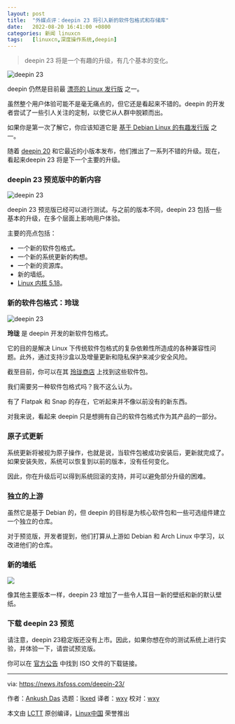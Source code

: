 ```yaml
---
layout: post
title:	"外媒点评：deepin 23 将引入新的软件包格式和存储库"
date:	2022-08-20 16:41:00 +0800 
categories:	新闻 linuxcn 
tags:	[linuxcn,深度操作系统,deepin]
---
```




> 
> deepin 23 将是一个有趣的升级，有几个基本的变化。
> 
> 
> 


![deepin 23](/Asserts/Images//attachment/album/202208/20/164104o4v0axjqwc3oce48.jpg)


deepin 仍然是目前最 [漂亮的 Linux 发行版](https://itsfoss.com/beautiful-linux-distributions/) 之一。


虽然整个用户体验可能不是毫无痛点的，但它还是看起来不错的。deepin 的开发者尝试了一些引人关注的定制，以使它从人群中脱颖而出。


如果你是第一次了解它，你应该知道它是 [基于 Debian Linux 的有趣发行版](https://itsfoss.com/debian-based-distros/) 之一。


随着 [deepin 20](https://itsfoss.com/deepin-20-review/) 和它最近的小版本发布，他们推出了一系列不错的升级。现在，看起来deepin 23 将是下一个主要的升级。


### deepin 23 预览版中的新内容


![deepin 23](/Asserts/Images//attachment/album/202208/20/164104l72bwob42677yya2.jpg)


deepin 23 预览版已经可以进行测试。与之前的版本不同，deepin 23 包括一些基本的升级，在多个层面上影响用户体验。


主要的亮点包括：


* 一个新的软件包格式。
* 一个新的系统更新的构想。
* 一个新的资源库。
* 新的墙纸。
* [Linux 内核 5.18](https://news.itsfoss.com/linux-kernel-5-18-release/)。


### 新的软件包格式：玲珑


![deepin 23](/Asserts/Images//attachment/album/202208/20/164105rgivig6m5l1uh0fz.png)


**玲珑** 是 deepin 开发的新软件包格式。


它的目的是解决 Linux 下传统软件包格式的复杂依赖性所造成的各种兼容性问题。此外，通过支持沙盒以及增量更新和隐私保护来减少安全风险。


截至目前，你可以在其 [玲珑商店](https://store.linglong.dev/) 上找到这些软件包。


我们需要另一种软件包格式吗？我不这么认为。


有了 Flatpak 和 Snap 的存在，它听起来并不像以前没有的新东西。


对我来说，看起来 deepin 只是想拥有自己的软件包格式作为其产品的一部分。


### 原子式更新


系统更新将被视为原子操作，也就是说，当软件包被成功安装后，更新就完成了。如果安装失败，系统可以恢复到以前的版本，没有任何变化。


因此，你在升级后可以得到系统回滚的支持，并可以避免部分升级的困难。


### 独立的上游


虽然它是基于 Debian 的，但 deepin 的目标是为核心软件包和一些可选组件建立一个独立的仓库。


对于预览版，开发者提到，他们打算从上游如 Debian 和 Arch Linux 中学习，以改进他们的仓库。


### 新的墙纸


![](/Asserts/Images//attachment/album/202208/20/164344drk5m4pjrj6j4mo6.jpg)


像其他主要版本一样，deepin 23 增加了一些令人耳目一新的壁纸和新的默认壁纸。


### 下载 deepin 23 预览


请注意，deepin 23稳定版还没有上市。因此，如果你想在你的测试系统上进行实验，并体验一下，请尝试预览版。


你可以在 [官方公告](https://www.deepin.org/en/linux-system-distribution-deepin-23-preview-released/) 中找到 ISO 文件的下载链接。




---


via: <https://news.itsfoss.com/deepin-23/>


作者：[Ankush Das](https://news.itsfoss.com/author/ankush/) 选题：[lkxed](https://github.com/lkxed) 译者：[wxy](https://github.com/wxy) 校对：[wxy](https://github.com/wxy)


本文由 [LCTT](https://github.com/LCTT/TranslateProject) 原创编译，[Linux中国](https://linux.cn/) 荣誉推出
